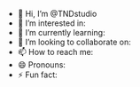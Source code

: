 - 👋 Hi, I’m @TNDstudio
- 👀 I’m interested in:
- 🌱 I’m currently learning:
- 💞️ I’m looking to collaborate on:
- 📫 How to reach me:
- 😄 Pronouns: 
- ⚡ Fun fact:

<!---
TNDstudio/TNDstudio is a ✨ special ✨ repository because its `README.md` (this file) appears on your GitHub profile.
You can click the Preview link to take a look at your changes.
--->
